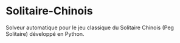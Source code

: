 # Solitaire-Chinois
Solveur automatique pour le jeu classique du Solitaire Chinois (Peg Solitaire) développé en Python.

